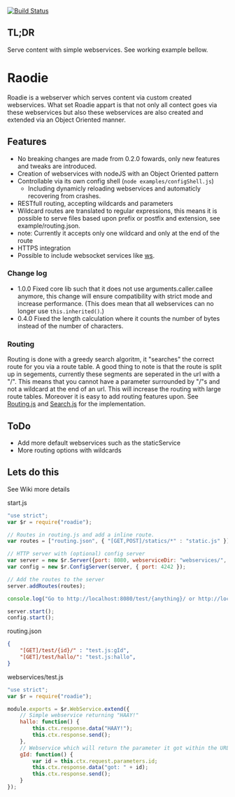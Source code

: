 [![Build Status](https://travis-ci.org/blackshadev/Roadie.svg)](https://travis-ci.org/blackshadev/Roadie)
## TL;DR
Serve content with simple webservices. See working example bellow.

# Raodie
Roadie is a webserver which serves content via custom created webservices.
What set Roadie appart is that not only all contect goes via these webservices but also these webservices are also created and extended via an Object Oriented manner.


## Features
 - No breaking changes are made from 0.2.0 fowards, only new features and tweaks are introduced.
 - Creation of webservices with nodeJS with an Object Oriented pattern
 - Controllable via its own config shell (`node examples/configShell.js`)
   - Including dynamicly reloading webservices and automaticly recovering from crashes.
 - RESTfull routing, accepting wildcards and parameters
  - Wildcard routes are translated to regular expressions, this means it is possible to serve files based upon prefix or postfix and extension, see example/routing.json. 
  - note: Currently it accepts only one wildcard and only at the end of the route
 - HTTPS integration
 - Possible to include websocket services like [ws](https://github.com/websockets/ws).

### Change log
 - 1.0.0  Fixed core lib such that it does not use arguments.caller.callee anymore, this change will ensure compatibility with strict mode and increase performance. (This does mean that all webservices can no longer use `this.inherited()`.)
 - 0.4.0  Fixed the length calculation where it counts the number of bytes instead of the number of characters.

### Routing
Routing is done with a greedy search algoritm, it "searches" the correct route for you via a route
 table. A good thing to note is that the route is split up in segements, 
 currently these segments are seperated in the url with a "/". This means
 that you cannot have a parameter surrounded by "/"s and not a wildcard at the 
 end of an url. This will increase the routing with large route tables. Moreover it is easy to add routing features upon. See [Routing.js](Routing.js) and [Search.js](Search.js) for the implementation.


## ToDo
 - Add more default webservices such as the staticService
 - More routing options with wildcards

## Lets do this
See Wiki more details

start.js
```javascript
"use strict";
var $r = require("roadie");

// Routes in routing.js and add a inline route.
var routes = ["routing.json", { "[GET,POST]/statics/*" : "static.js" }]

// HTTP server with (optional) config server
var server = new $r.Server({port: 8080, webserviceDir: "webservices/", root: __dirname  });
var config = new $r.ConfigServer(server, { port: 4242 });

// Add the routes to the server
server.addRoutes(routes);

console.log("Go to http://localhost:8080/test/{anything}/ or http://localhost:8080/statics/test.html");

server.start();
config.start();
```
routing.json
```json
{
    "[GET]/test/{id}/" : "test.js:gId",
    "[GET]/test/hallo/": "test.js:hallo",
}
```
webservices/test.js
```javascript
"use strict";
var $r = require("roadie");

module.exports = $r.WebService.extend({
    // Simple webservice returning "HAAY!"
    hallo: function() { 
        this.ctx.response.data("HAAY!");
        this.ctx.response.send();
    },
    // Webservice which will return the parameter it got within the URL.
    gId: function() {
        var id = this.ctx.request.parameters.id;
        this.ctx.response.data("got: " + id);
        this.ctx.response.send();
    }
});
```